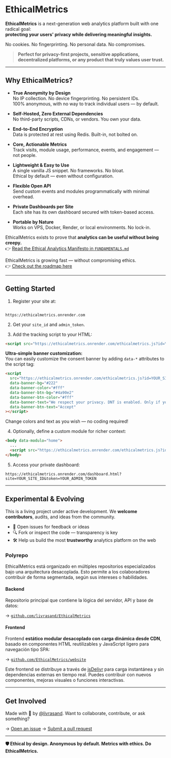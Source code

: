 # EthicalMetrics

**EthicalMetrics** is a next-generation web analytics platform built with one radical goal:  
**protecting your users' privacy while delivering meaningful insights.**

No cookies. No fingerprinting. No personal data. No compromises.

> **Perfect for privacy-first projects, sensitive applications, decentralized platforms, or any product that truly values user trust.**

---

## Why EthicalMetrics?

- **True Anonymity by Design**  
  No IP collection. No device fingerprinting. No persistent IDs.  
  100% anonymous, with no way to track individual users — by default.

- **Self-Hosted, Zero External Dependencies**  
  No third-party scripts, CDNs, or vendors. You own your data.

- **End-to-End Encryption**  
  Data is protected at rest using Redis. Built-in, not bolted on.

- **Core, Actionable Metrics**  
  Track visits, module usage, performance, events, and engagement — not people.

- **Lightweight & Easy to Use**  
  A single vanilla JS snippet. No frameworks. No bloat.  
  Ethical by default — even without configuration.

- **Flexible Open API**  
  Send custom events and modules programmatically with minimal overhead.

- **Private Dashboards per Site**  
  Each site has its own dashboard secured with token-based access.

- **Portable by Nature**  
  Works on VPS, Docker, Render, or local environments. No lock-in.

EthicalMetrics exists to prove that **analytics can be useful without being creepy.**  
👉 [Read the Ethical Analytics Manifesto in `FUNDAMENTALS.md`](./FUNDAMENTALS.md)

EthicalMetrics is growing fast — without compromising ethics.  
👉 [Check out the roadmap here](./ROADMAP.md)

---

## Getting Started

1. Register your site at:

```

https://ethicalmetrics.onrender.com

````

2. Get your `site_id` and `admin_token`.

3. Add the tracking script to your HTML:

```html
<script src="https://ethicalmetrics.onrender.com/ethicalmetrics.js?id=YOUR_SITE_ID"></script>
```

**Ultra-simple banner customization:**  
You can easily customize the consent banner by adding `data-*` attributes to the script tag:

```html
<script
  src="https://ethicalmetrics.onrender.com/ethicalmetrics.js?id=YOUR_SITE_ID"
  data-banner-bg="#222"
  data-banner-color="#fff"
  data-banner-btn-bg="#4a90e2"
  data-banner-btn-color="#fff"
  data-banner-text="We respect your privacy. DNT is enabled. Only if you accept, we collect anonymous analytics."
  data-banner-btn-text="Accept"
></script>
```

Change colors and text as you wish — no coding required!

4. Optionally, define a custom module for richer context:

```html
<body data-modulo="home">
  ...
  <script src="https://ethicalmetrics.onrender.com/ethicalmetrics.js?id=YOUR_SITE_ID"></script>
</body>
```

5. Access your private dashboard:

```
https://ethicalmetrics.onrender.com/dashboard.html?site=YOUR_SITE_ID&token=YOUR_ADMIN_TOKEN
```

---

## Experimental & Evolving

This is a living project under active development.
We **welcome contributors**, audits, and ideas from the community.

* 🌱 Open issues for feedback or ideas
* 🔍 Fork or inspect the code — transparency is key
* 🛠️ Help us build the most **trustworthy** analytics platform on the web

### Polyrepo

EthicalMetrics está organizado en múltiples repositorios especializados bajo una arquitectura desacoplada. Esto permite a los colaboradores contribuir de forma segmentada, según sus intereses o habilidades.

#### Backend
Repositorio principal que contiene la lógica del servidor, API y base de datos:

→ [`github.com/livrasand/EthicalMetrics`](https://github.com/livrasand/EthicalMetrics)

#### Frontend
Frontend **estático modular desacoplado con carga dinámica desde CDN**, basado en componentes HTML reutilizables y JavaScript ligero para navegación tipo SPA:

→ [`github.com/EthicalMetrics/website`](https://github.com/EthicalMetrics/website)

Este frontend se distribuye a través de [jsDelivr](https://www.jsdelivr.com/) para carga instantánea y sin dependencias externas en tiempo real. Puedes contribuir con nuevos componentes, mejoras visuales o funciones interactivas.

---

## Get Involved

Made with 💚 by [@livrasand](https://github.com/livrasand).
Want to collaborate, contribute, or ask something?

→ [Open an issue](https://github.com/livrasand/EthicalMetrics/issues)
→ [Submit a pull request](https://github.com/livrasand/EthicalMetrics/pulls)

---

**🛡️ Ethical by design. Anonymous by default. Metrics with ethics. Do EthicalMetrics.**
